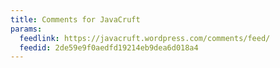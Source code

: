 ```yaml
---
title: Comments for JavaCruft
params:
  feedlink: https://javacruft.wordpress.com/comments/feed/
  feedid: 2de59e9f0aedfd19214eb9dea6d018a4
---
```

